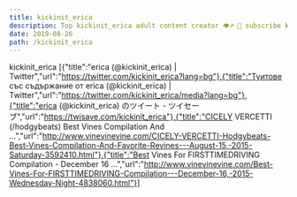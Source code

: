 ```yaml
---
title: kickinit_erica
description: Top kickinit_erica adult content creator 👁♐️ 👑 subscribe kickinit_erica to my porn site below IG kickinit_erica
date: 2019-08-26
path: /kickinit_erica
---
```


kickinit_erica
[{"title":"erica (@kickinit_erica) | Twitter","url":"https://twitter.com/kickinit_erica?lang=bg"},{"title":"Туитове със съдържание от erica (@kickinit_erica) | Twitter","url":"https://twitter.com/kickinit_erica/media?lang=bg"},{"title":"erica (@kickinit_erica) のツイート - ツイセーブ","url":"https://twisave.com/kickinit_erica"},{"title":"CICELY VERCETTI (/hodgybeats) Best Vines Compilation And ...","url":"http://www.vinevinevine.com/CICELY-VERCETTI-Hodgybeats-Best-Vines-Compilation-And-Favorite-Revines---August-15,-2015-Saturday-3592410.html"},{"title":"Best Vines For FIRSTTIMEDRIVING Compilation - December 16 ...","url":"http://www.vinevinevine.com/Best-Vines-For-FIRSTTIMEDRIVING-Compilation---December-16,-2015-Wednesday-Night-4838060.html"}]

